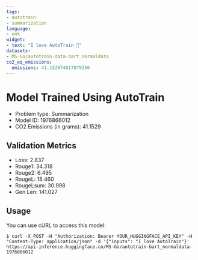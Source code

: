 ```yaml
---
tags:
- autotrain
- summarization
language:
- unk
widget:
- text: "I love AutoTrain 🤗"
datasets:
- MS-Go/autotrain-data-bart_normaldata
co2_eq_emissions:
  emissions: 41.152874017879256
---
```


# Model Trained Using AutoTrain

- Problem type: Summarization
- Model ID: 1976866012
- CO2 Emissions (in grams): 41.1529

## Validation Metrics

- Loss: 2.837
- Rouge1: 34.318
- Rouge2: 6.495
- RougeL: 18.460
- RougeLsum: 30.998
- Gen Len: 141.027

## Usage

You can use cURL to access this model:

```
$ curl -X POST -H "Authorization: Bearer YOUR_HUGGINGFACE_API_KEY" -H "Content-Type: application/json" -d '{"inputs": "I love AutoTrain"}' https://api-inference.huggingface.co/MS-Go/autotrain-bart_normaldata-1976866012
```